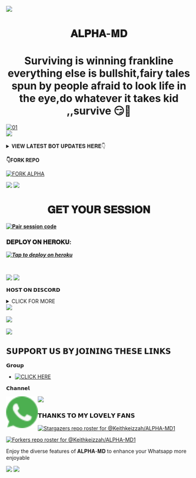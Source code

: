<a><img src='https://i.imgur.com/LyHic3i.gif'/></a>
<h1 align="center"> 𝐀𝐋𝐏𝐇𝐀-𝐌𝐃 </h1>

 
<h1 align="center"> Surviving is winning frankline everything else is bullshit,fairy tales spun by people afraid to look life in the eye,do whatever it takes kid ,,survive 😏🙏
</h1>



  <a href="https://ibb.co/N6NMDtn"><img src="https://telegra.ph/file/967c663a5978c545f78d6.jpg" alt="01" border="0" /></a>                     
<a><img src='https://i.imgur.com/LyHic3i.gif'/></a>
 

<details>
<summary>𝐕𝐈𝐄𝐖 𝐋𝐀𝐓𝐄𝐒𝐓 𝐁𝐎𝐓 𝐔𝐏𝐃𝐀𝐓𝐄𝐒 𝐇𝐄𝐑𝐄👇</summary>
  
- 𝐀𝐥𝐥 𝐝𝐨𝐰𝐧𝐥𝐨𝐚𝐝 𝐞𝐫𝐫𝐨𝐫𝐬 𝐟𝐢𝐱𝐞𝐝
- 𝐀𝐧𝐭𝐢𝐜𝐚𝐥𝐥 𝐚𝐝𝐝𝐞𝐝
-𝐀𝐧𝐭𝐢𝐝𝐞𝐥𝐞𝐭𝐞 𝐚𝐝𝐝𝐞𝐝
-𝐀𝐧𝐝 𝐦𝐚𝐧𝐲 𝐦𝐨𝐫𝐞 𝐣𝐮𝐬𝐭 𝐝𝐞𝐩𝐥𝐨𝐲 𝐭𝐡𝐞 𝐛𝐨𝐭 𝐧𝐨𝐰

</details>


**👇FORK REPO**

  

<a href="https://github.com/keithkeizzah/ALPHA-MD1/fork"><img src="https://img.shields.io/badge/CLICK%20HERE-purple" alt="FORK ALPHA" width="150"></a>


<a><img src='https://i.imgur.com/LyHic3i.gif'/></a>
<a><img src='https://i.imgur.com/LyHic3i.gif'/></a>
 <h1 align="center">  𝐆𝐄𝐓 𝐘𝐎𝐔𝐑 𝐒𝐄𝐒𝐒𝐈𝐎𝐍 </h1>
  <a href="https://keith-sessions-pi5z.onrender.com"><img src="https://img.shields.io/badge/Pair%20session%20code-white" alt="𝐏𝐚𝐢𝐫 𝐬𝐞𝐬𝐬𝐢𝐨𝐧 𝐜𝐨𝐝𝐞" width="300"></a>



###  𝐃𝐄𝐏𝐋𝐎𝐘 𝐎𝐍 𝐇𝐄𝐑𝐎𝐊𝐔:


 ***[![Tap to deploy on heroku](https://www.herokucdn.com/deploy/button.svg)](https://dashboard.heroku.com/new?button-url=https://github.com/keithkeizzah/ALPHA-MD&template=https://github.com/keithkeizzah/ALPHA-MD.git)***

<br>

<a><img src='https://i.imgur.com/LyHic3i.gif'/></a>
<a><img src='https://i.imgur.com/LyHic3i.gif'/></a>
 

**𝗛𝗢𝗦𝗧 𝗢𝗡 𝗗𝗜𝗦𝗖𝗢𝗥𝗗**
<details>
<summary>CLICK FOR MORE</summary>
<a href="https://github.com/keithkeizzah/KEITH-MD2/archive/refs/heads/main.zip"><img src="https://img.shields.io/badge/DOWNLOAD%20FILES-yellow" alt="Rainhost Files" width="150"></a>
  
<a href="https://bot-hosting.net/?aff=1259151615210819614"><img src="https://img.shields.io/badge/SIGNUP%20&%20DEPLOY-gold" alt="Scalingo Deploy" width="150"></a>
</details

<a><img src='https://i.imgur.com/LyHic3i.gif'/></a>


<a><img src='https://i.imgur.com/LyHic3i.gif'/></a>



<a><img src='https://i.imgur.com/LyHic3i.gif'/></a>

## 𝗦𝗨𝗣𝗣𝗢𝗥𝗧 𝗨𝗦 𝗕𝗬 𝗝𝗢𝗜𝗡𝗜𝗡𝗚 𝗧𝗛𝗘𝗦𝗘 𝗟𝗜𝗡𝗞𝗦

**𝗚𝗿𝗼𝘂𝗽**
- <a href="https://chat.whatsapp.com/DvXonepPp1XBPOYIBziTl1" target="_blank">
    <img alt="CLICK HERE" src="https://img.shields.io/badge/ JOIN OUR WHATSAPP GROUP  -25D366?style=for-the-badge&logo=whatsapp&logoColor=white" />
  </a>


**𝗖𝗵𝗮𝗻𝗻𝗲𝗹**
<p align="centre">
  <a href="https://whatsapp.com/channel/0029Vaan9TF9Bb62l8wpoD47">
    <img align="left" alt="SIEGRIN | Whastapp" width="86px" src="https://raw.githubusercontent.com/PikaBotz/My_Personal_Space/main/Images/AnyaBot_pics/Anya_v2/Whatsapp.svg" />
  

   
   <a><img src='https://i.imgur.com/LyHic3i.gif'/></a>

### 𝗧𝗛𝗔𝗡𝗞𝗦 𝗧𝗢 𝗠𝗬 𝗟𝗢𝗩𝗘𝗟𝗬 𝗙𝗔𝗡𝗦
[![Stargazers repo roster for @Keithkeizzah/ALPHA-MD1](http://reporoster.com/stars/dark/Keithkeizzah/ALPHA-MD1)](https://github.com/Keithkeizzah/ALPHA-MD1/stargazers)
     
[![Forkers repo roster for @Keithkeizzah/ALPHA-MD1](http://reporoster.com/forks/dark/Keithkeizzah/ALPHA-MD1)](https://github.com/Keithkeizzah/ALPHA-MD1/network/members)

Enjoy the diverse features of 𝐀𝐋𝐏𝐇𝐀-𝐌𝐃  to enhance your Whatsapp more enjoyable

<a><img src='https://i.imgur.com/LyHic3i.gif'/></a>
<a><img src='https://i.imgur.com/LyHic3i.gif'/></a>
